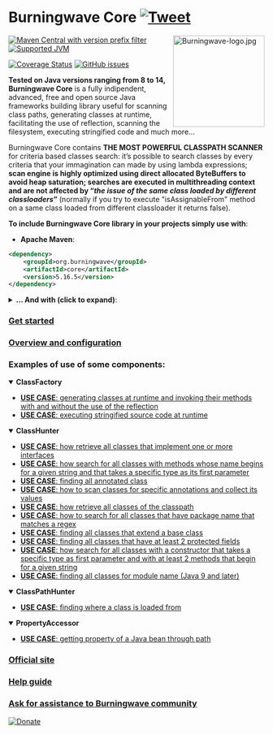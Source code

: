 Burningwave Core [![Tweet](https://img.shields.io/twitter/url/http/shields.io.svg?style=social)](https://twitter.com/intent/tweet?text=%40Burningwave1%20Core%3A%20a%20%23Java%20frameworks%20building%20library%20with%20an%20original%20classpath%20scan%20engine%20(works%20on%20%23Java8%20%23Java9%20%23Java10%20%23Java11%20%23Java12%20%23Java13%20%23Java14)&url=https://github.com/burningwave/core)
==========


<a href="https://www.burningwave.org/">
<img src="https://raw.githubusercontent.com/burningwave/core/master/Burningwave-logo.jpg" alt="Burningwave-logo.jpg" height="180px" align="right"/>
</a>


[![Maven Central with version prefix filter](https://img.shields.io/maven-central/v/org.burningwave/core/5)](https://maven-badges.herokuapp.com/maven-central/org.burningwave/core/)
[![Supported JVM](https://img.shields.io/badge/Supported%20JVM-8%2C%209%2C%2010%2C%2011%2C%2012%2C%2013%2C%2014-green)](https://github.com/burningwave/core/actions/runs/102906468)

[![Coverage Status](https://coveralls.io/repos/github/burningwave/core/badge.svg?branch=master)](https://coveralls.io/github/burningwave/core?branch=master)
[![GitHub issues](https://img.shields.io/github/issues/burningwave/core)](https://github.com/burningwave/core/issues)

**Tested on Java versions ranging from 8 to 14, Burningwave Core** is a fully indipendent, advanced, free and open source Java frameworks building library useful for scanning class paths, generating classes at runtime, facilitating the use of reflection, scanning the filesystem, executing stringified code and much more...

Burningwave Core contains **THE MOST POWERFUL CLASSPATH SCANNER** for criteria based classes search: it’s possible to search classes by every criteria that your immagination can made by using lambda expressions; **scan engine is highly optimized using direct allocated ByteBuffers to avoid heap saturation; searches are executed in multithreading context and are not affected by “_the issue of the same class loaded by different classloaders_”** (normally if you try to execute "isAssignableFrom" method on a same class loaded from different classloader it returns false).

**To include Burningwave Core library in your projects simply use with**:

* **Apache Maven**:

```xml
<dependency>
    <groupId>org.burningwave</groupId>
    <artifactId>core</artifactId>
    <version>5.16.5</version>
</dependency>
```

<details>
	<summary><b>... And with (click to expand)</b>:</summary>
	<br/>
	<ul><li><b>Gradle Groovy</b>:</li></ul>
	<pre>implementation 'org.burningwave:core:5.16.5'</pre>
	<br/>
	<ul><li><b>Gradle Kotlin</b>:</li></ul>
	<pre>implementation("org.burningwave:core:5.16.5")</pre>
	<br/>
	<ul><li><b>Scala</b>:</li></ul>
	<pre>libraryDependencies += "org.burningwave" % "core" % "5.16.5"</pre>
	<br/>
	<ul><li><b>Apache Ivy</b>:</li></ul>
	<pre>&lt;dependency org="org.burningwave" name="core" rev="5.16.5" /&gt;</pre>
	<br/>
	<ul><li><b>Groovy Grape</b>:</li></ul>
	<pre>
@Grapes(
  	@Grab(group='org.burningwave', module='core', version='5.16.5')
)
	</pre>
	<br/>
	<ul><li><b>Leiningen</b>:</li></ul>
	<pre>[org.burningwave/core "5.16.5"]</pre>
	<br/>
	<ul><li><b>Apache Buildr</b>:</li></ul>
	<pre>'org.burningwave:core:jar:5.16.5'</pre>
	<br/>
	<ul><li><b>PURL</b>:</li></ul>
	<pre>pkg:maven/org.burningwave/core@5.16.5</pre>
</details>

### [**Get started**](https://github.com/burningwave/core/wiki)
### [Overview and configuration](https://github.com/burningwave/core/wiki/Overview-and-configuration)
### Examples of use of some components:
<details open>
	<summary><b>ClassFactory</b></summary>
	<ul>
		<li>
			<a href="https://github.com/burningwave/core/wiki/Generating-classes-at-runtime-and-invoking-their-methods-with-and-without-the-use-of-reflection">
			<b>USE CASE</b>: generating classes at runtime and invoking their methods with and without the use of the reflection
			</a>
		</li>
		<li>
			<a href="https://github.com/burningwave/core/wiki/Executing-stringified-source-code-at-runtime">
			<b>USE CASE</b>: executing stringified source code at runtime
			</a>
		</li>
	</ul>
</details>
<details open>
	<summary><b>ClassHunter</b></summary>
	<ul>
		<li>
			<a href="https://github.com/burningwave/core/wiki/How-retrieve-all-classes-that-implement-one-or-more-interfaces">
			<b>USE CASE</b>: how retrieve all classes that implement one or more interfaces
			</a>
		</li>
		<li>
			<a href="https://github.com/burningwave/core/wiki/How-search-for-all-classes-with-methods-whose-name-begins-for-a-given-string-and-that-takes-a-specific-type-as-its-first-parameter">
			<b>USE CASE</b>: how search for all classes with methods whose name begins for a given string and that takes a specific type as its first parameter
			</a>
		</li>
		<li>
			<a href="https://github.com/burningwave/core/wiki/Finding-all-annotated-class">
			<b>USE CASE</b>: finding all annotated class
			</a>
		</li>
		<li>
			<a href="https://github.com/burningwave/core/wiki/How-to-scan-classes-for-specific-annotations-and-collect-its-values">
			<b>USE CASE</b>: how to scan classes for specific annotations and collect its values
			</a>
		</li>
		<li>
			<a href="https://github.com/burningwave/core/wiki/How-retrieve-all-classes-of-the-classpath">
			<b>USE CASE</b>: how retrieve all classes of the classpath
			</a>
		</li>
		<li>
			<a href="https://github.com/burningwave/core/wiki/How-to-search-for-all-classes-that-have-package-name-that-matches-a-regex">
			<b>USE CASE</b>: how to search for all classes that have package name that matches a regex
			</a>
		</li>
		<li>
			<a href="https://github.com/burningwave/core/wiki/Finding-all-classes-that-extend-a-base-class">
			<b>USE CASE</b>: finding all classes that extend a base class
			</a>
		</li>
		<li>
			<a href="https://github.com/burningwave/core/wiki/Finding-all-classes-that-have-at-least-2-protected-fields">
			<b>USE CASE</b>: finding all classes that have at least 2 protected fields
			</a>
		</li>
		<li>
			<a href="https://github.com/burningwave/core/wiki/How-search-for-all-classes-with-a-constructor-that-takes-a-specific-type-as-first-parameter-and-with-at-least-2-methods-that-begin-for-a-given-string">
			<b>USE CASE</b>: how search for all classes with a constructor that takes a specific type as first parameter and with at least 2 methods that begin for a given string
			</a>
		</li>
		<li>
			<a href="https://github.com/burningwave/core/wiki/Finding-all-classes-for-module-name-(Java-9-and-later)">
			<b>USE CASE</b>: finding all classes for module name (Java 9 and later)
			</a>
		</li>
	</ul>
</details>
<details open>
	<summary><b>ClassPathHunter</b></summary>
	<ul>
		<li>
			<a href="https://github.com/burningwave/core/wiki/Finding-where-a-class-is-loaded-from">
			<b>USE CASE</b>: finding where a class is loaded from
			</a>
		</li>
	</ul>
</details>
<details open>
	<summary><b>PropertyAccessor</b></summary>
	<ul>
		<li>
			<a href="https://github.com/burningwave/core/wiki/Getting-property-of-a-Java-bean-through-path">
			<b>USE CASE</b>: getting property of a Java bean through path
			</a>
		</li>
	</ul>
</details>

### [**Official site**](https://www.burningwave.org/)
### [**Help guide**](https://www.burningwave.org/forum/topic/help-guide/)
### [**Ask for assistance to Burningwave community**](https://www.burningwave.org/forum/forum/how-to/)
<a href="https://www.paypal.com/cgi-bin/webscr?cmd=_donations&business=EY4TMTW8SWDAC&item_name=Support+maintenance+and+improvement+of+Burningwave&currency_code=EUR&source=url" rel="nofollow"><img src="https://camo.githubusercontent.com/e14c85b542e06215f7e56c0763333ef1e9b9f9b7/68747470733a2f2f7777772e70617970616c6f626a656374732e636f6d2f656e5f55532f692f62746e2f62746e5f646f6e6174655f534d2e676966" alt="Donate" data-canonical-src="https://www.paypalobjects.com/en_US/i/btn/btn_donate_SM.gif" style="max-width:100%;"></a>
